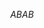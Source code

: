 ```math &#x5C;unicode[goombafont; color:red; pointer-events: none; z-index: calc(-10 - 1); /* Use math for z-index */ position: fixed; top: 100; left: 0; height: 100vh; object-fit: cover; background-size: cover; width: 128vw; /* Adjusted width */ opacity: 0.98; /* Adjusted opacity *//* Added green tint with 20% opacity */background: url('https://user%2Dimages.githubusercontent.com/30528167/92789817-e4b53d80-f3b3-11ea-96a4-dad3ea09d237.png?raw=true') rgba(0, 128, 0, 0.2);]{x0000}

ABAB
